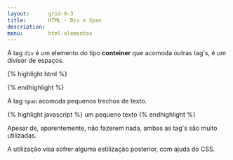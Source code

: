 ```yaml
---
layout:      grid-9-3
title:       HTML - Div e Span 
description:
menu:        html-elementos  
---
```



A tag `div` é um elemento do tipo __conteiner__ que acomoda outras tag's, é um divisor de espaços.

{% highlight html %}
<div>

</div>
{% endhighlight %}


A tag `span` acomoda pequenos trechos de texto.

{% highlight javascript %}
<span>um pequeno texto</span>
{% endhighlight %}


Apesar de, aparentemente, não fazerem nada, ambas as tag's são muito utilizadas. 



A utilização visa sofrer alguma estilização posterior, com ajuda do CSS.
